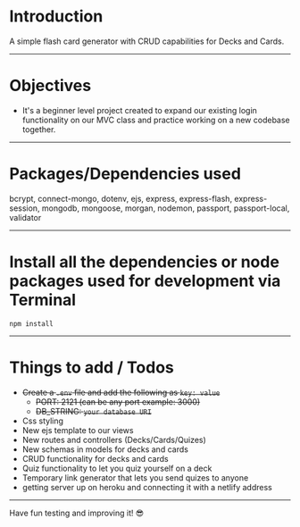 # Introduction

A simple flash card generator with CRUD capabilities for Decks and Cards.

---

# Objectives

- It's a beginner level project created to expand our existing login functionality on our MVC class and practice working on a new codebase together.

---

# Packages/Dependencies used

bcrypt, connect-mongo, dotenv, ejs, express, express-flash, express-session, mongodb, mongoose, morgan, nodemon, passport, passport-local, validator

---

# Install all the dependencies or node packages used for development via Terminal

`npm install`

---

# Things to add / Todos

- ~~Create a `.env` file and add the following as `key: value`~~
  - ~~PORT: 2121 (can be any port example: 3000)~~
  - ~~DB_STRING: `your database URI`~~
- Css styling
- New ejs template to our views
- New routes and controllers (Decks/Cards/Quizes)
- New schemas in models for decks and cards
- CRUD functionality for decks and cards
- Quiz functionality to let you quiz yourself on a deck
- Temporary link generator that lets you send quizes to anyone
- getting server up on heroku and connecting it with a netlify address

---

Have fun testing and improving it! 😎
